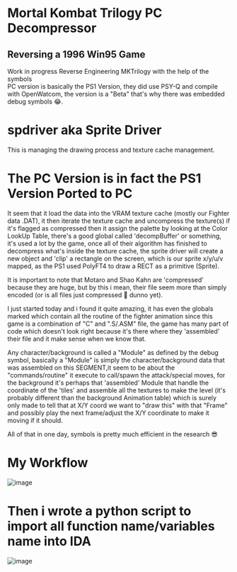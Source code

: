 # Mortal Kombat Trilogy PC Decompressor
## Reversing a 1996 Win95 Game
Work in progress Reverse Engineering MKTrilogy with the help of the symbols<br>
PC version is basically the PS1 Version, they did use PSY-Q and compile with OpenWatcom, the version is a "Beta" that's why there was embedded debug symbols 😂.

# spdriver aka Sprite Driver
This is managing the drawing process and texture cache management.

# The PC Version is in fact the PS1 Version Ported to PC

It seem that it load the data into the VRAM texture cache (mostly our Fighter data .DAT), it then iterate the texture cache and uncompress the texture(s) if it's flagged as compressed then it assign the palette by looking at the Color LookUp Table, there's a good global called 'decompBuffer' or something, it's used a lot by the game, once all of their algorithm has finished to decompress what's inside the texture cache, the sprite driver will create a new object and 'clip' a rectangle on the screen, which is our sprite x/y/u/v mapped, as the PS1 used PolyFT4 to draw a RECT as a primitive (Sprite).

It is important to note that Motaro and Shao Kahn are 'compressed' because they are huge, but by this i mean, their file seem more than simply encoded (or is all files just compressed 🤔 dunno yet).

I just started today and i found it quite amazing, it has even the globals marked which contain all the routine of the fighter animation since this game is a combination of "C" and ".S/.ASM" file, the game has many part of code which doesn't look right because it's there where they 'assembled' their file and it make sense when we know that.

Any character/background is called a "Module" as defined by the debug symbol, basically a "Module" is simply the character/background data that was assembled on this SEGMENT,it seem to be about the "commands/routine" it execute to call/spawn the attack/special moves, for the background it's perhaps that 'assembled' Module that handle the coordinate of the 'tiles' and assemble all the textures to make the level (it's probably different than the background Animation table) which is surely only made to tell that at X/Y coord we want to "draw this" with that "Frame" and possibly play the next frame/adjust the X/Y coordinate to make it moving if it should.

All of that in one day, symbols is pretty much efficient in the research 😎 

# My Workflow
![image](https://user-images.githubusercontent.com/19496833/133936231-1cc1ff1a-03df-4618-8536-97163ed9d9a7.png)

# Then i wrote a python script to import all function name/variables name into IDA
![image](https://user-images.githubusercontent.com/19496833/135333630-06f33a0c-2026-4b14-8e7a-209f5a7b5ace.png)

